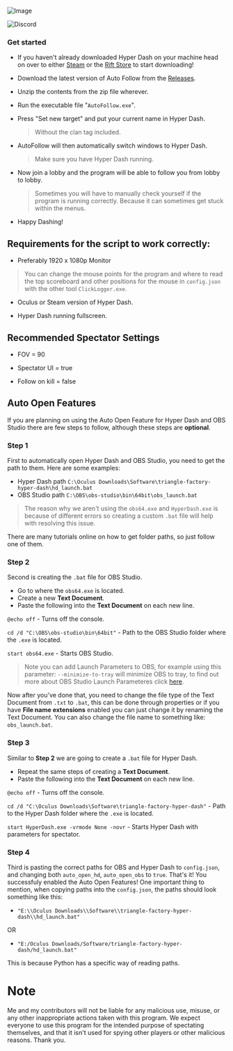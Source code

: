 ![Image](https://imgur.com/zRomQ6G.png)

![Discord](https://img.shields.io/discord/1221883772580921344?style=for-the-badge&logo=discord&color=7289DA)

### Get started
- If you haven't already downloaded Hyper Dash on your machine head on over to either [Steam](https://store.steampowered.com/app/1386890/Hyper_Dash/) or the [Rift Store](https://www.meta.com/en-gb/experiences/pcvr/2801247513273368/) to start downloading!

- Download the latest version of Auto Follow from the [Releases](https://github.com/SleepyGabes/AutoFollow/releases).

- Unzip the contents from the zip file wherever.

- Run the executable file "`AutoFollow.exe`".

- Press "Set new target" and put your current name in Hyper Dash.
  > Without the clan tag included.

- AutoFollow will then automatically switch windows to Hyper Dash.
  > Make sure you have Hyper Dash running.

- Now join a lobby and the program will be able to follow you from lobby to lobby.
  > Sometimes you will have to manually check yourself if the program is running correctly. Because it can sometimes get stuck within the menus.

- Happy Dashing!

## Requirements for the script to work correctly:

- Preferably 1920 x 1080p Monitor
> You can change the mouse points for the program and where to read the top scoreboard and other positions for the mouse in `config.json` with the other tool `ClickLogger.exe`.

- Oculus or Steam version of Hyper Dash.

- Hyper Dash running fullscreen.

## Recommended Spectator Settings
- FOV = 90

- Spectator UI = true

- Follow on kill = false

## Auto Open Features

If you are planning on using the Auto Open Feature for Hyper Dash and OBS Studio there are few steps to follow, although these steps are **optional**.

### Step 1
First to automatically open Hyper Dash and OBS Studio, you need to get the path to them. Here are some examples:
- Hyper Dash path `C:\Oculus Downloads\Software\triangle-factory-hyper-dash\hd_launch.bat`
- OBS Studio path `C:\OBS\obs-studio\bin\64bit\obs_launch.bat`

> The reason why we aren't using the `obs64.exe` and `HyperDash.exe` is because of different errors so creating a custom `.bat` file will help with resolving this issue.

There are many tutorials online on how to get folder paths, so just follow one of them.

### Step 2
Second is creating the `.bat` file for OBS Studio. 
- Go to where the `obs64.exe` is located.
- Create a new **Text Document**.
- Paste the following into the **Text Document** on each new line.

`@echo off` - Turns off the console.

`cd /d "C:\OBS\obs-studio\bin\64bit"` - Path to the OBS Studio folder where the `.exe` is located.

`start obs64.exe` - Starts OBS Studio.

> Note you can add Launch Parameters to OBS, for example using this parameter: `--minimize-to-tray` will minimize OBS to tray, to find out more about OBS Studio Launch Parameteres click [here](https://obsproject.com/kb/launch-parameters).

Now after you've done that, you need to change the file type of the Text Document from `.txt` to `.bat`, this can be done through properties or if you have **File name extensions** enabled you can just change it by renaming the Text Document. You can also change the file name to something like: `obs_launch.bat`.

### Step 3
Similar to **Step 2** we are going to create a `.bat` file for Hyper Dash.
- Repeat the same steps of creating a **Text Document**.
- Paste the following into the **Text Document** on each new line.

`@echo off` - Turns off the console.

`cd /d "C:\Oculus Downloads\Software\triangle-factory-hyper-dash"` - Path to the Hyper Dash folder where the `.exe` is located.

`start HyperDash.exe -vrmode None -novr` - Starts Hyper Dash with parameters for spectator.

### Step 4
Third is pasting the correct paths for OBS and Hyper Dash to `config.json`, and changing both `auto_open_hd`, `auto_open_obs` to `true`.
That's it! You successfuly enabled the Auto Open Features!
One important thing to mention, when copying paths into the `config.json`, the paths should look something like this:

- `"E:\\Oculus Downloads\\Software\\triangle-factory-hyper-dash\\hd_launch.bat"`

OR

- `"E:/Oculus Downloads/Software/triangle-factory-hyper-dash/hd_launch.bat"`

This is because Python has a specific way of reading paths.

# Note
Me and my contributors will not be liable for any malicious use, misuse, or any other inappropriate actions taken with this program. We expect everyone to use this program for the intended purpose of spectating themselves, and that it isn't used for spying other players or other malicious reasons. Thank you.
